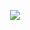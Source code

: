   <p align=center>  
  <img align=center src="https://github-readme-stats.vercel.app/api?username=HassanBFarhat&show_icons=true&theme=tokyonight">
  </p>
